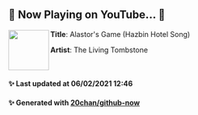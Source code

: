 ## 🎵 Now Playing on YouTube... 🎵

[<img align="left" width="80" height="80" src="">](https://www.youtube.com/channel/UCFYMDSW-BzeYZKFSxROw3Rg)
**Title**: Alastor's Game (Hazbin Hotel Song)

**Artist**: The Living Tombstone

<br>

#### ✨ Last updated at 06/02/2021 12:46
#### ✨ Generated with [20chan/github-now](https://github.com/20chan/github-now)


